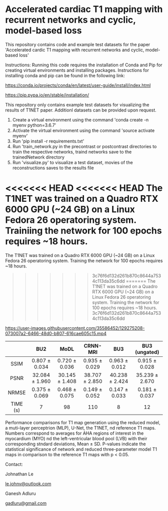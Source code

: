 # Accelerated cardiac T1 mapping with recurrent networks and cyclic, model-based loss

This repository contains code and example test datasets for the paper 'Accelerated cardic T1 mapping with recurrent networks and cyclic, model-based loss'

Instructions:
Running this code requires the installation of Conda and Pip for creating virtual environments and installing packages. Instructions for installing conda and pip can be found in the following link:

https://conda.io/projects/conda/en/latest/user-guide/install/index.html

https://pip.pypa.io/en/stable/installation/

This repository only contains example test datasets for visualizing the results of T1NET paper. Additionl  datasets can be provided upon request.

1. Create a virtual environment using the command 'conda create -n myenv python=3.6.7'
2. Activate the virtual environment using the command 'source activate myenv'
3. Run 'pip install -r requirements.txt'
4. Run 'train_network.py in the precontrast or postcontrast directories to train the respective networks, traind networks save to the trainedNetwork directory
5. Run 'visualize.py' to visualize a test dataset, movies of the reconstructions saves to the results file

<<<<<<< HEAD
<<<<<<< HEAD
The T1NET was trained on a Quadro RTX 6000 GPU (~24 GB) on a Linux Fedora 26 operatoring system. Trainiing the network for 100 epochs requires ~18 hours.
=======
The T1NET was trained on a Quadro RTX 6000 GPU (~24 GB) on a Linux Fedora 26 operatoring system. Training the network for 100 epochs requires ~18 hours.
>>>>>>> 3c76f6d132d261b870c8644a7534c113da35c6dd
=======
The T1NET was trained on a Quadro RTX 6000 GPU (~24 GB) on a Linux Fedora 26 operatoring system. Training the network for 100 epochs requires ~18 hours.
>>>>>>> 3c76f6d132d261b870c8644a7534c113da35c6dd



https://user-images.githubusercontent.com/35586452/129275208-073007a2-6466-48d0-b807-616cae605c15.mp4



|           |        BU2          |        MoDL         |     CRNN-MRI        |        BU3          |    BU3 (ungated)    |
|:---------:|:-----------:|:-----------:|:------------:|:-----------:|:-----------:|
|   SSIM    |   0.807 ± 0.034     |   0.720 ± 0.036     |   0.935 ± 0.029     |   0.963 ± 0.012     |   0.915 ± 0.028     |
|   PSNR    |   32.084 ± 1.960    |   30.145 ± 1.408    |   38.707 ± 2.850    |   40.238 ± 2.424    |   35.239 ± 2.670    |
|   NRMSE   |   0.375 ± 0.069     |   0.468 ± 0.075     |   0.149 ± 0.052     |   0.147 ± 0.033     |   0.181 ± 0.037     |
|   TIME (s)|         7           |         98          |        110          |         8           |         12          |

Performance comparisons for T1 map generation using the reduced model, a muti-layer perceptrion (MLP), U-Net, the T1NET, nd reference T1 maps. Numbers correspond to averages for AHA regions of interest in the myocardium (MYO) nd the left-ventricular blood pool (LVB) with their corresponding stndard deviations, Mean ± SD. P-values indicate the statistical significance of network and reduced three-parameter model T1 maps in comparison to the reference T1 maps with p < 0.05.

Contact: 

Johnathan Le

le.johnv@outlook.com

Ganesh Adluru

gadluru@gmail.com
